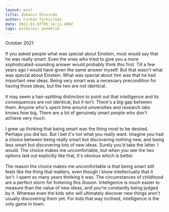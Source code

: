 ```yaml
---
layout: post
title: Zekanın Ötesinde
author: Furkan Türkyılmaz
date: 2022-01-07T05:14:11.400Z
tags: psikoloji gündelik
---
```

October 2021\
\
If you asked people what was special about Einstein, most would say that he was really smart. Even the ones who tried to give you a more sophisticated-sounding answer would probably think this first. Till a few years ago I would have given the same answer myself. But that wasn't what was special about Einstein. What was special about him was that he had important new ideas. Being very smart was a necessary precondition for having those ideas, but the two are not identical.\
\
It may seem a hair-splitting distinction to point out that intelligence and its consequences are not identical, but it isn't. There's a big gap between them. Anyone who's spent time around universities and research labs knows how big. There are a lot of genuinely smart people who don't achieve very much.\
\
I grew up thinking that being smart was the thing most to be desired. Perhaps you did too. But I bet it's not what you really want. Imagine you had a choice between being really smart but discovering nothing new, and being less smart but discovering lots of new ideas. Surely you'd take the latter. I would. The choice makes me uncomfortable, but when you see the two options laid out explicitly like that, it's obvious which is better.\
\
The reason the choice makes me uncomfortable is that being smart still feels like the thing that matters, even though I know intellectually that it isn't. I spent so many years thinking it was. The circumstances of childhood are a perfect storm for fostering this illusion. Intelligence is much easier to measure than the value of new ideas, and you're constantly being judged by it. Whereas even the kids who will ultimately discover new things aren't usually discovering them yet. For kids that way inclined, intelligence is the only game in town.